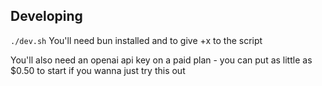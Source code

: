 ## Developing

`./dev.sh`
You'll need bun installed and to give +x to the script

You'll also need an openai api key on a paid plan - you can put as little as $0.50 to start if you wanna just try this out
